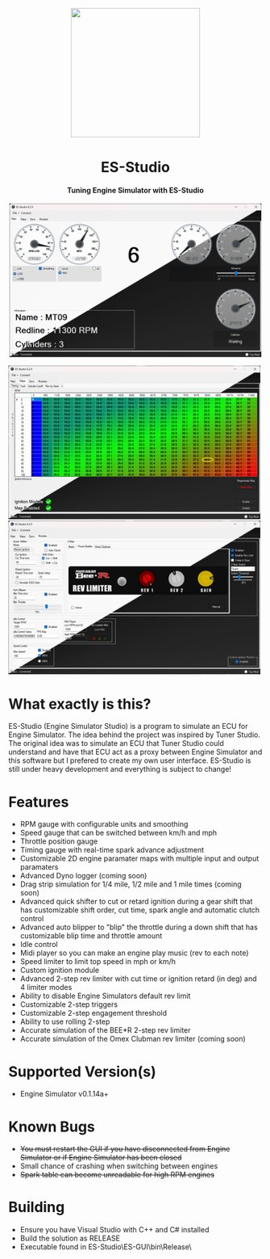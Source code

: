 <p align="center">
  <img width="256" height="256" src="https://github.com/RealIndica/ES-Studio/blob/main/preview/icon.png?raw=true">
</p>

<h1 align="center">ES-Studio</h1>
<h4 align="center">Tuning Engine Simulator with ES-Studio</h4>

<p align="center">
  <img src='preview/UI.png' width='500'>
</p>
<p float="left">
  <img src='preview/UI-Map.png' width='500'>
  <img src='preview/UI-Modules.png' width='500'>
</p>

# What exactly is this?
ES-Studio (Engine Simulator Studio) is a program to simulate an ECU for Engine Simulator. The idea behind the project was inspired by Tuner Studio. The original idea was to simulate an ECU that Tuner Studio could understand and have that ECU act as a proxy between Engine Simulator and this software but I prefered to create my own user interface. ES-Studio is still under heavy development and everything is subject to change!

# Features
- RPM gauge with configurable units and smoothing
- Speed gauge that can be switched between km/h and mph
- Throttle position gauge
- Timing gauge with real-time spark advance adjustment
- Customizable 2D engine paramater maps with multiple input and output paramaters
- Advanced Dyno logger (coming soon)
- Drag strip simulation for 1/4 mile, 1/2 mile and 1 mile times (coming soon)
- Advanced quick shifter to cut or retard ignition during a gear shift that has customizable shift order, cut time, spark angle and automatic clutch control
- Advanced auto blipper to "blip" the throttle during a down shift that has customizable blip time and throttle amount
- Idle control
- Midi player so you can make an engine play music (rev to each note)
- Speed limiter to limit top speed in mph or km/h
- Custom ignition module
- Advanced 2-step rev limiter with cut time or ignition retard (in deg) and 4 limiter modes
- Ability to disable Engine Simulators default rev limit
- Customizable 2-step triggers
- Customizable 2-step engagement threshold
- Ability to use rolling 2-step
- Accurate simulation of the BEE*R 2-step rev limiter
- Accurate simulation of the Omex Clubman rev limiter (coming soon)

# Supported Version(s)
- Engine Simulator v0.1.14a+

# Known Bugs
- ~~You must restart the GUI if you have disconnected from Engine Simulator or if Engine Simulator has been closed~~
- Small chance of crashing when switching between engines
- ~~Spark table can become unreadable for high RPM engines~~

# Building
- Ensure you have Visual Studio with C++ and C# installed
- Build the solution as RELEASE
- Executable found in ES-Studio\ES-GUI\bin\Release\
